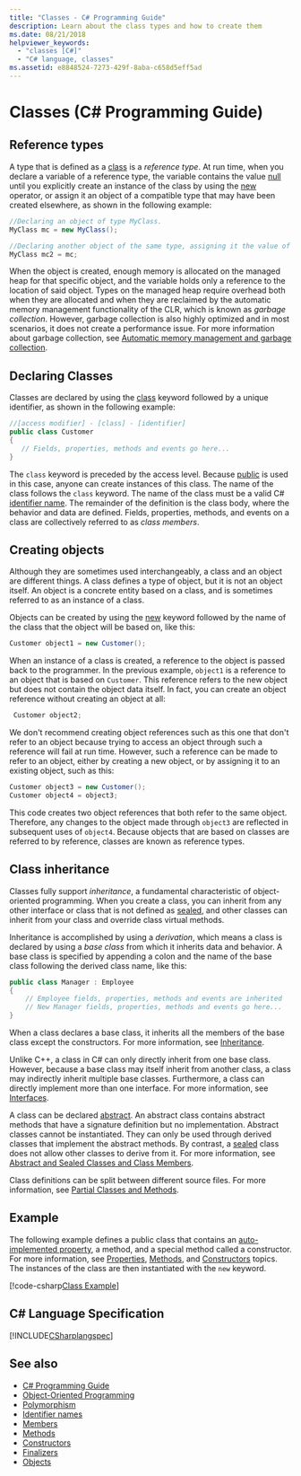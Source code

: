 ```yaml
---
title: "Classes - C# Programming Guide"
description: Learn about the class types and how to create them
ms.date: 08/21/2018
helpviewer_keywords: 
  - "classes [C#]"
  - "C# language, classes"
ms.assetid: e8848524-7273-429f-8aba-c658d5eff5ad
---
```

# Classes (C# Programming Guide)

## Reference types  
A type that is defined as a [class](../../language-reference/keywords/class.md) is a *reference type*. At run time, when you declare a variable of a reference type, the variable contains the value [null](../../language-reference/keywords/null.md) until you explicitly create an instance of the class by using the [new](../../language-reference/operators/new-operator.md) operator, or assign it an object of a compatible type that may have been created elsewhere, as shown in the following example:

```csharp
//Declaring an object of type MyClass.
MyClass mc = new MyClass();

//Declaring another object of the same type, assigning it the value of the first object.
MyClass mc2 = mc;
```

When the object is created, enough memory is allocated on the managed heap for that specific object, and the variable holds only a reference to the location of said object. Types on the managed heap require overhead both when they are allocated and when they are reclaimed by the automatic memory management functionality of the CLR, which is known as *garbage collection*. However, garbage collection is also highly optimized and in most scenarios, it does not create a performance issue. For more information about garbage collection, see [Automatic memory management and garbage collection](../../../standard/garbage-collection/fundamentals.md).  
  
## Declaring Classes

 Classes are declared by using the [class](../../language-reference/keywords/class.md) keyword followed by a unique identifier, as shown in the following example:

 ```csharp
//[access modifier] - [class] - [identifier]
 public class Customer
 {
    // Fields, properties, methods and events go here...
 }
```

 The `class` keyword is preceded by the access level. Because [public](../../language-reference/keywords/public.md) is used in this case, anyone can create instances of this class. The name of the class follows the `class` keyword. The name of the class must be a valid C# [identifier name](../inside-a-program/identifier-names.md). The remainder of the definition is the class body, where the behavior and data are defined. Fields, properties, methods, and events on a class are collectively referred to as *class members*.  
  
## Creating objects

Although they are sometimes used interchangeably, a class and an object are different things. A class defines a type of object, but it is not an object itself. An object is a concrete entity based on a class, and is sometimes referred to as an instance of a class.  
  
 Objects can be created by using the [new](../../language-reference/operators/new-operator.md) keyword followed by the name of the class that the object will be based on, like this:  

 ```csharp
 Customer object1 = new Customer();
 ```

 When an instance of a class is created, a reference to the object is passed back to the programmer. In the previous example, `object1` is a reference to an object that is based on `Customer`. This reference refers to the new object but does not contain the object data itself. In fact, you can create an object reference without creating an object at all:  

```csharp
 Customer object2;
```

 We don't recommend creating object references such as this one that don't refer to an object because trying to access an object through such a reference will fail at run time. However, such a reference can be made to refer to an object, either by creating a new object, or by assigning it to an existing object, such as this:  

 ```csharp
 Customer object3 = new Customer();
 Customer object4 = object3;
```
  
 This code creates two object references that both refer to the same object. Therefore, any changes to the object made through `object3` are reflected in subsequent uses of `object4`. Because objects that are based on classes are referred to by reference, classes are known as reference types.  
  
## Class inheritance  

Classes fully support *inheritance*, a fundamental characteristic of object-oriented programming. When you create a class, you can inherit from any other interface or class that is not defined as [sealed](../../language-reference/keywords/sealed.md), and other classes can inherit from your class and override class virtual methods.

Inheritance is accomplished by using a *derivation*, which means a class is declared by using a *base class* from which it inherits data and behavior. A base class is specified by appending a colon and the name of the base class following the derived class name, like this:  

 ```csharp
 public class Manager : Employee
 {
     // Employee fields, properties, methods and events are inherited
     // New Manager fields, properties, methods and events go here...
 }
 ```

When a class declares a base class, it inherits all the members of the base class except the constructors. For more information, see [Inheritance](inheritance.md).
  
Unlike C++, a class in C# can only directly inherit from one base class. However, because a base class may itself inherit from another class, a class may indirectly inherit multiple base classes. Furthermore, a class can directly implement more than one interface. For more information, see [Interfaces](../interfaces/index.md).  
  
A class can be declared [abstract](../../language-reference/keywords/abstract.md). An abstract class contains abstract methods that have a signature definition but no implementation. Abstract classes cannot be instantiated. They can only be used through derived classes that implement the abstract methods. By contrast, a [sealed](../../language-reference/keywords/sealed.md) class does not allow other classes to derive from it. For more information, see [Abstract and Sealed Classes and Class Members](abstract-and-sealed-classes-and-class-members.md).  
  
Class definitions can be split between different source files. For more information, see [Partial Classes and Methods](partial-classes-and-methods.md).  
  
## Example

The following example defines a public class that contains an [auto-implemented property](auto-implemented-properties.md), a method, and a special method called a constructor. For more information, see [Properties](properties.md), [Methods](methods.md), and [Constructors](constructors.md) topics. The instances of the class are then instantiated with the `new` keyword.  
  
[!code-csharp[Class Example](~/samples/snippets/csharp/programming-guide/classes-and-structs/class-example.cs)]
  
## C# Language Specification

[!INCLUDE[CSharplangspec](~/includes/csharplangspec-md.md)]  
  
## See also

- [C# Programming Guide](../index.md)
- [Object-Oriented Programming](../concepts/object-oriented-programming.md)
- [Polymorphism](polymorphism.md)
- [Identifier names](../inside-a-program/identifier-names.md)
- [Members](members.md)
- [Methods](methods.md)
- [Constructors](constructors.md)
- [Finalizers](destructors.md)
- [Objects](objects.md)
